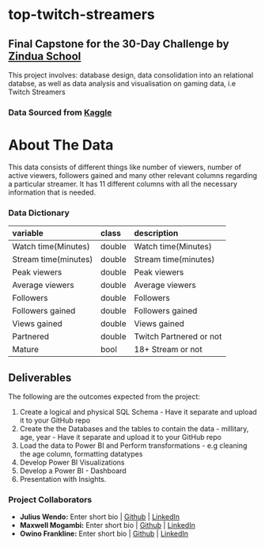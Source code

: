 # top-twitch-streamers
## Final Capstone for the 30-Day Challenge by [Zindua School](https://zinduaschool.com)

This project involves: database design, data consolidation into an relational databse, as well as data analysis and visualisation on gaming data, i.e Twitch Streamers
### Data Sourced from [Kaggle](https://www.kaggle.com/datasets/aayushmishra1512/twitchdata)
# About The Data

This data consists of different things like number of viewers, number of active viewers, followers gained and many other relevant columns regarding a particular streamer. It has 11 different columns with all the necessary information that is needed.



### Data Dictionary


|variable         |class     |description |
|:----------------|:---------|:-----------|
|Watch time(Minutes)      |double | Watch time(Minutes)  |
|Stream time(minutes)      |double | Stream time(minutes)   |
|Peak viewers |double |  Peak viewers |
|Average viewers    |double    | Average viewers   |
|Followers     |double    | Followers |
|Followers gained     |double    | Followers gained    |
|Views gained  |double    | Views gained |
|Partnered  |double    | Twitch Partnered or not |
|Mature|bool    | 18+ Stream or not|


## Deliverables 
The following are the outcomes expected from the project: 
1. Create a logical and physical SQL Schema - Have it separate and upload it to your GitHub repo
2. Create the the Databases and the tables to contain the data - millitary, age, year - Have it separate and upload it to your GitHub repo
3. Load the data to Power BI and Perform transformations - e.g cleaning the age column, formatting datatypes 
4. Develop Power BI Visualizations 
5. Develop a Power BI - Dashboard 
6. Presentation with Insights.

### Project Collaborators
- **Julius Wendo:** Enter short bio | [Github]() | [LinkedIn]()
- **Maxwell Mogambi:** Enter short bio | [Github]() | [LinkedIn]()
- **Owino Frankline:** Enter short bio | [Github]() | [LinkedIn]()





